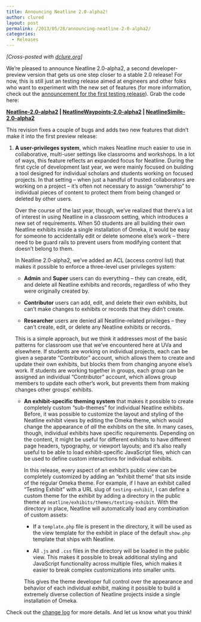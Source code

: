 ```yaml
---
title: Announcing Neatline 2.0-alpha2!
author: clured
layout: post
permalink: /2013/05/28/announcing-neatline-2-0-alpha2/
categories:
  - Releases
---
```

*[Cross-posted with [dclure.org][1]]*

We&#8217;re pleased to announce Neatline 2.0-alpha2, a second developer-preview version that gets us one step closer to a stable 2.0 release! For now, this is still just an testing release aimed at engineers and other folks who want to experiment with the new set of features (for more information, check out the [announcement for the first testing release][2]). Grab the code here:

**[Neatline-2.0-alpha2][3] | [NeatlineWaypoints-2.0-alpha2][4] | [NeatlineSimile-2.0-alpha2][5]**

This revision fixes a couple of bugs and adds two new features that didn&#8217;t make it into the first preview release:

1.  **A user-privileges system**, which makes Neatline much easier to use in collaborative, multi-user settings like classrooms and workshops. In a lot of ways, this feature reflects an expanded focus for Neatline. During the first cycle of development last year, we were mainly focused on building a tool designed for individual scholars and students working on focused projects. In that setting &#8211; when just a handful of trusted collaborators are working on a project &#8211; it&#8217;s often not necessary to assign &#8220;ownership&#8221; to individual pieces of content to protect them from being changed or deleted by other users.</p> 
    Over the course of the last year, though, we&#8217;ve realized that there&#8217;s a lot of interest in using Neatline in a classroom setting, which introduces a new set of requirements. When 50 students are all building their own Neatline exhibits inside a single installation of Omeka, it would be easy for someone to accidentally edit or delete someone else&#8217;s work &#8211; there need to be guard rails to prevent users from modifying content that doesn&#8217;t belong to them.
    
    In Neatline 2.0-alpha2, we&#8217;ve added an ACL (access control list) that makes it possible to enforce a three-level user privileges system:
    
    *   **Admin** and **Super** users can do everything &#8211; they can create, edit, and delete all Neatline exhibits and records, regardless of who they were originally created by.
    
    *   **Contributor** users can add, edit, and delete their own exhibits, but can&#8217;t make changes to exhibits or records that they didn&#8217;t create.
    
    *   **Researcher** users are denied all Neatline-related privileges &#8211; they can&#8217;t create, edit, or delete any Neatline exhibits or records.
    
    This is a simple approach, but we think it addresses most of the basic patterns for classroom use that we&#8217;ve encountered here at UVa and elsewhere. If students are working on individual projects, each can be given a separate &#8220;Contributor&#8221; account, which allows them to create and update their own exhibits, but blocks them from changing anyone else&#8217;s work. If students are working together in groups, each group can be assigned an individual &#8220;Contributor&#8221; account, which allows group members to update each other&#8217;s work, but prevents them from making changes other groups&#8217; exhibits. </li> 
    *   **An exhibit-specific theming system** that makes it possible to create completely custom &#8220;sub-themes&#8221; for individual Neatline exhibits. Before, it was possible to customize the layout and styling of the Neatline exhibit views by editing the Omeka theme, which would change the appearance of *all* the exhibits on the site. In many cases, though, individual exhibits have specific requirements. Depending on the content, it might be useful for different exhibits to have different page headers, typography, or viewport layouts; and it&#8217;s also really useful to be able to load exhibit-specific JavaScript files, which can be used to define custom interactions for individual exhibits.</p> 
        In this release, every aspect of an exhibit&#8217;s public view can be completely customized by adding an &#8220;exhibit theme&#8221; that sits inside of the regular Omeka theme. For example, if I have an exhibit called &#8220;Testing Exhibit&#8221; with a URL slug of `testing-exhibit`, I can define a custom theme for the exhibit by adding a directory in the public theme at `neatline/exhibits/themes/testing-exhibit`. With the directory in place, Neatline will automatically load any combination of custom assets:
        
        *   If a `template.php` file is present in the directory, it will be used as the view template for the exhibit in place of the default `show.php` template that ships with Neatline.
        
        *   All `.js` and `.css` files in the directory will be loaded in the public view. This makes it possible to break additional styling and JavaScript functionality across multiple files, which makes it easier to break complex customizations into smaller units.
        
        This gives the theme developer full control over the appearance and behavior of each individual exhibit, making it possible to build a extremely diverse collection of Neatline projects inside a single installation of Omeka.</ol> 
    
    Check out the [change log][6] for more details. And let us know what you think!

 [1]: http://dclure.org/logs/announcing-neatline-2-0-alpha2/
 [2]: http://www.scholarslab.org/geospatial-and-temporal/announcing-neatline-2-0-alpha1/
 [3]: http://www.scholarslab.org/wp-content/uploads/2013/05/Neatline-2.0-alpha2.zip
 [4]: http://www.scholarslab.org/wp-content/uploads/2013/05/NeatlineWaypoints-2.0-alpha2.zip
 [5]: http://www.scholarslab.org/wp-content/uploads/2013/05/NeatlineSimile-2.0-alpha2.zip
 [6]: https://github.com/scholarslab/Neatline/blob/develop/CHANGELOG.md#v20-alpha2-commits